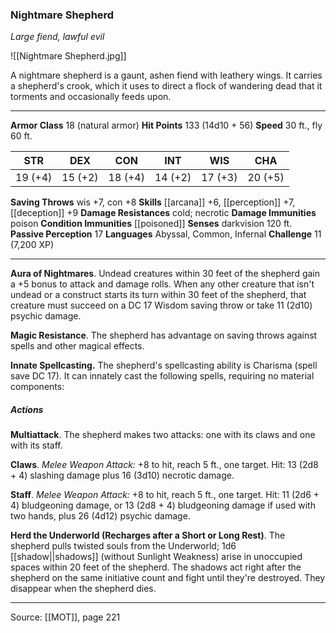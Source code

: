 ### Nightmare Shepherd
_Large fiend, lawful evil_

![[Nightmare Shepherd.jpg]]

A nightmare shepherd is a gaunt, ashen fiend with leathery wings. It carries a shepherd's crook, which it uses to direct a flock of wandering dead that it torments and occasionally feeds upon.




---

**Armor Class** 18 (natural armor)
**Hit Points** 133 (14d10 + 56)
**Speed** 30 ft., fly 60 ft.

| STR     | DEX     | CON     | INT     | WIS     | CHA     |
|---------|---------|---------|---------|---------|---------|
| 19 (+4) | 15 (+2) | 18 (+4) | 14 (+2) | 17 (+3) | 20 (+5) |

**Saving Throws** wis +7, con +8
**Skills** [[arcana]] +6, [[perception]] +7, [[deception]] +9
**Damage Resistances** cold; necrotic
**Damage Immunities** poison
**Condition Immunities** [[poisoned]]
**Senses** darkvision 120 ft.
**Passive Perception** 17
**Languages** Abyssal, Common, Infernal
**Challenge** 11 (7,200 XP)

---

**Aura of Nightmares**. Undead creatures within 30 feet of the shepherd gain a +5 bonus to attack and damage rolls. When any other creature that isn't undead or a construct starts its turn within 30 feet of the shepherd, that creature must succeed on a DC 17 Wisdom saving throw or take 11 (2d10) psychic damage.

**Magic Resistance**. The shepherd has advantage on saving throws against spells and other magical effects.

**Innate Spellcasting.** The shepherd's spellcasting ability is Charisma (spell save DC 17). It can innately cast the following spells, requiring no material components:

##### Actions
**Multiattack**. The shepherd makes two attacks: one with its claws and one with its staff.

**Claws**. _Melee Weapon Attack:_ +8 to hit, reach 5 ft., one target. Hit: 13 (2d8 + 4) slashing damage plus 16 (3d10) necrotic damage.

**Staff**. _Melee Weapon Attack:_ +8 to hit, reach 5 ft., one target. Hit: 11 (2d6 + 4) bludgeoning damage, or 13 (2d8 + 4) bludgeoning damage if used with two hands, plus 26 (4d12) psychic damage.

**Herd the Underworld (Recharges after a Short or Long Rest)**. The shepherd pulls twisted souls from the Underworld; 1d6 [[shadow||shadows]] (without Sunlight Weakness) arise in unoccupied spaces within 20 feet of the shepherd. The shadows act right after the shepherd on the same initiative count and fight until they're destroyed. They disappear when the shepherd dies.


---

Source: [[MOT]], page 221